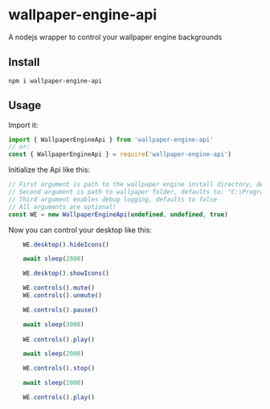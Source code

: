 # wallpaper-engine-api
 A nodejs wrapper to control your wallpaper engine backgrounds

## Install
`npm i wallpaper-engine-api`

## Usage
Import it:
```js
import { WallpaperEngineApi } from 'wallpaper-engine-api'
// or:
const { WallpaperEngineApi } = require('wallpaper-engine-api')
```

Initialize the Api like this:
```js
// First argument is path to the wallpaper engine install directory, defaults to: "C:\Program Files (x86)\Steam\steamapps\common\wallpaper_engine"
// Second argument is path to wallpaper folder, defaults to: "C:\Program Files (x86)\Steam\steamapps\workshop\content\431960"
// Third argument enables debug logging, defaults to false
// All arguments are optional!
const WE = new WallpaperEngineApi(undefined, undefined, true)
```

Now you can control your desktop like this:
```js
    WE.desktop().hideIcons()

    await sleep(2000)

    WE.desktop().showIcons()

    WE.controls().mute()
    WE.controls().unmute()

    WE.controls().pause()

    await sleep(3000)
    
    WE.controls().play()

    await sleep(2000)

    WE.controls().stop()

    await sleep(2000)

    WE.controls().play()
```